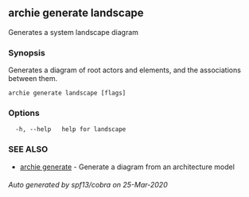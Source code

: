 ## archie generate landscape

Generates a system landscape diagram

### Synopsis

Generates a diagram of root actors and elements, and the associations between them.

```
archie generate landscape [flags]
```

### Options

```
  -h, --help   help for landscape
```

### SEE ALSO

* [archie generate](archie_generate.md)	 - Generate a diagram from an architecture model

###### Auto generated by spf13/cobra on 25-Mar-2020
